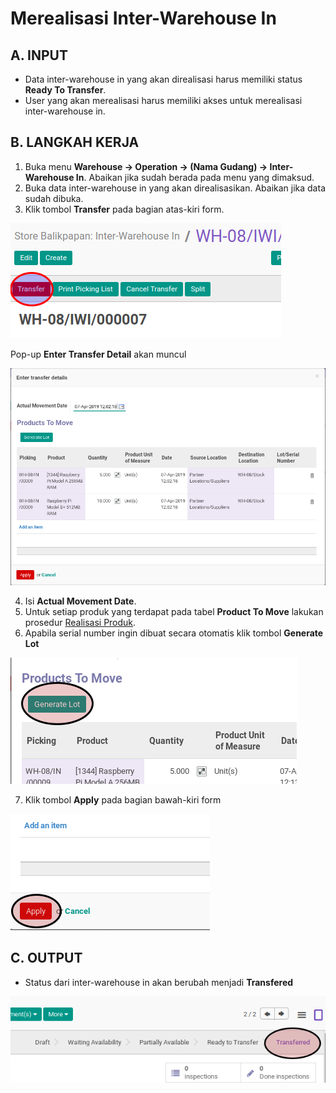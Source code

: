 # Merealisasi Inter-Warehouse In

## A. INPUT

* Data inter-warehouse in yang akan direalisasi harus memiliki status **Ready To Transfer**.
* User yang akan merealisasi harus memiliki akses untuk merealisasi inter-warehouse in.

## B. LANGKAH KERJA

1. Buka menu **Warehouse -> Operation -> (Nama Gudang) -> Inter-Warehouse In**. Abaikan jika sudah berada
pada menu yang dimaksud.
2. Buka data inter-warehouse in yang akan direalisasikan. Abaikan jika data sudah dibuka.
3. Klik tombol **Transfer** pada bagian atas-kiri form.


![](../../img/interwarehouse-in/tombol-transfer.png)

Pop-up **Enter Transfer Detail** akan muncul

![](../../img/interwarehouse-in/pop-up-enter-transfer-detail.png)

4. Isi **Actual Movement Date**.
5. Untuk setiap produk yang terdapat pada tabel **Product To Move** lakukan prosedur [Realisasi Produk](./transfer-product.md).
6. Apabila serial number ingin dibuat secara otomatis klik tombol **Generate Lot**

![](../../img/interwarehouse-in/tombol-generate-lot.png)

7. Klik tombol **Apply** pada bagian bawah-kiri form

![](../../img/interwarehouse-in/tombol-apply-transfer-detail.png)

## C. OUTPUT

* Status dari inter-warehouse in akan berubah menjadi **Transfered**

![](../../img/interwarehouse-in/status-transfered.png)

